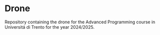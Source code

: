 # Drone
Repository containing the drone for the Advanced Programming course in Universitá di Trento for the year 2024/2025.
